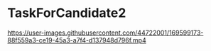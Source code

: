 # TaskForCandidate2

https://user-images.githubusercontent.com/44722001/169599173-88f559a3-ce19-45a3-a7f4-d137948d796f.mp4
